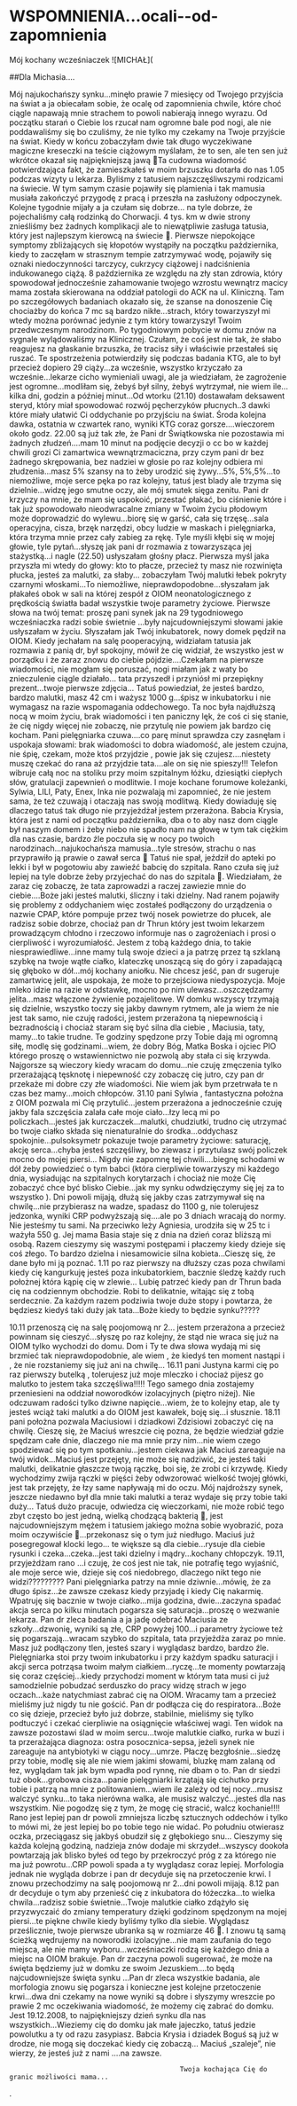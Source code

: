 WSPOMNIENIA...ocali--od-zapomnienia
===================================
Mój kochany wcześniaczek
![MICHAŁ](

##Dla Michasia....

Mój najukochańszy synku...minęło prawie 7 miesięcy od Twojego przyjścia na świat a ja obiecałam sobie, że ocalę od zapomnienia chwile, które choć ciągle napawają mnie strachem to powoli nabierają innego wyrazu.
Od początku starań o Ciebie los rzucał nam ogromne bale pod nogi, ale nie poddawaliśmy się bo czuliśmy, że nie tylko my czekamy na Twoje przyjście na świat. Kiedy w końcu  zobaczyłam dwie tak długo wyczekiwane magiczne kreseczki na teście ciążowym myślałam, że to sen, ale ten sen już wkrótce okazał się najpiękniejszą jawą Ta cudowna wiadomość potwierdzająca fakt, że zamieszkałeś w moim brzuszku dotarła do nas 1.05 podczas wizyty u lekarza. Byliśmy z tatusiem najszczęśliwszymi rodzicami na świecie. W tym samym czasie pojawiły się plamienia i tak mamusia musiała zakończyć przygodę z pracą i przeszła na zasłużony odpoczynek. Kolejne tygodnie mijały a ja czułam się dobrze... na tyle dobrze, że pojechaliśmy całą rodzinką do Chorwacji. 4 tys. km w dwie strony znieśliśmy bez żadnych komplikacji ale to niewątpliwie zasługa tatusia, który jest najlepszym kierowcą na świecie .
Pierwsze niepokojące symptomy zbliżających się kłopotów wystąpiły na początku października, kiedy to zaczęłam w strasznym tempie zatrzymywać wodę, pojawiły się oznaki niedoczynności tarczycy, cukrzycy ciążowej i nadciśnienia indukowanego ciążą. 8 października ze względu na zły stan zdrowia, który spowodował jednocześnie zahamowanie twojego wzrostu wewnątrz macicy mama została skierowana na oddział patologii do ACK na ul. Kliniczną. Tam po szczegółowych badaniach okazało się, że szanse na donoszenie Cię chociażby do końca 7 mc są bardzo nikłe...strach, który towarzyszył mi wtedy można porównać jedynie z tym który towarzyszył Twoim przedwczesnym narodzinom. Po tygodniowym pobycie w domu znów na sygnale wylądowaliśmy na Klinicznej. Czułam, że coś jest nie tak, że słabo reagujesz na głaskanie brzuszka, że tracisz siły i właściwie przestałeś się ruszać. Te spostrzeżenia potwierdziły się podczas badania KTG, ale to był przecież dopiero 29 ciąży...za wcześnie, wszystko krzyczało za wcześnie...lekarze cicho wymieniali uwagi, ale ja wiedziałam, że zagrożenie jest ogromne...modliłam się, żebyś był silny, żebyś wytrzymał, nie wiem ile... kilka dni, godzin a później minut...Od wtorku (21.10) dostawałam deksawent steryd, który miał spowodować rozwój pęcherzyków płucnych..3 dawki które miały ułatwić Ci oddychanie po przyjściu na świat. Środa kolejna dawka, ostatnia w czwartek rano, wyniki KTG coraz gorsze....wieczorem około godz. 22.00 są już tak złe, że Pani dr Świątkowska nie pozostawia mi żadnych złudzeń....mam 10 minut na podjęcie decyzji o cc bo w każdej chwili grozi Ci zamartwica wewnątrzmaciczna, przy czym pani dr bez żadnego skrępowania, bez nadziei w głosie po raz kolejny odbiera mi złudzenia...masz 5% szansy na to żeby urodzić się żywy...5%, 5%,5%...to niemożliwe, moje serce pęka po raz kolejny, tatuś jest blady ale trzyma się dzielnie...widzę jego smutne oczy, ale mój smutek sięga zenitu. Pani dr krzyczy na mnie, że mam się uspokoić, przestać płakać, bo ciśnienie które i tak już spowodowało nieodwracalne zmiany w Twoim życiu płodowym może doprowadzić do wylewu...biorę się w garść, cała się trzęsę...sala operacyjna, cisza, brzęk narzędzi, obcy ludzie w maskach i pielęgniarka, która trzyma mnie przez cały zabieg za rękę. Tyle myśli kłębi się w mojej głowie, tyle pytań...słyszę jak pani dr rozmawia z towarzysząca jej stażystką...i nagle (22.50) usłyszałam głośny płacz. Pierwsza myśl jaka przyszła mi wtedy do głowy: kto to płacze, przecież ty masz nie rozwinięta płucka, jesteś za malutki, za słaby...  zobaczyłam Twój malutki łebek pokryty czarnymi włoskami...To niemożliwe, nieprawdopodobne...słyszałam jak płakałeś obok w sali na której zespół z OIOM neonatologicznego z prędkością światła badał wszystkie twoje parametry życiowe. Pierwsze słowa na twój temat: proszę pani synek jak na 29 tygodniowego wcześniaczka radzi sobie świetnie ...były najcudowniejszymi słowami jakie usłyszałam  w  życiu. Słyszałam jak Twój inkubatorek, nowy domek pędził na OIOM. Kiedy jechałam na salę pooperacyjną, widziałam tatusia jak rozmawia z panią dr, był spokojny, mówił że cię widział, że wszystko jest w porządku i że zaraz znowu do ciebie pójdzie....Czekałam na pierwsze wiadomości, nie mogłam się poruszać, nogi miałam jak z waty bo znieczulenie ciągle działało... tata przyszedł i przyniósł mi przepiękny prezent...twoje pierwsze zdjęcia...
Tatuś powiedział, że jesteś bardzo, bardzo malutki, masz 42 cm i ważysz 1000 g...śpisz w inkubatorku i nie wymagasz na razie wspomagania oddechowego. Ta noc była najdłuższą nocą w moim życiu, brak wiadomości i ten paniczny lęk, że coś ci się stanie, że cię nigdy więcej nie zobaczę, nie przytulę nie powiem jak bardzo cię kocham.  Pani pielęgniarka czuwa....co parę minut sprawdza czy zasnęłam i uspokaja słowami: brak wiadomości to dobra wiadomość, ale jestem czujna, nie śpię, czekam, może ktoś przyjdzie , powie jak się czujesz....niestety muszę czekać do rana aż przyjdzie tata....ale on się nie spieszy!!!  Telefon wibruje całą noc na stoliku przy moim szpitalnym łóżku, dziesiątki ciepłych słów, gratulacji zapewnień o modlitwie. I moje kochane forumowe koleżanki, Sylwia, LILI, Paty, Enex, Inka nie pozwalają mi zapomnieć, że nie jestem sama, że też czuwają i otaczają nas swoją modlitwą. Kiedy dowiaduję się dlaczego tatuś tak długo nie przyjeżdżał jestem przerażona. Babcia Krysia, która jest z nami od początku października, dba o to aby nasz dom ciągle był naszym domem i żeby niebo nie spadło nam na głowę w tym tak ciężkim dla nas czasie, bardzo źle poczuła się w nocy po twoich narodzinach...najukochańsza mamusia...tyle stresów, strachu o nas przyprawiło ją prawie o zawał serca  Tatuś nie spał, jeździł do apteki po lekki i był w pogotowiu aby zawieźć babcię do szpitala. Rano czuła się już lepiej na tyle dobrze żeby przyjechać do nas do szpitala .
 Wiedziałam, że zaraz cię zobaczę, że tata zaprowadzi a raczej zawiezie mnie do ciebie....Boże jaki jesteś malutki, śliczny i taki dzielny. Nad ranem pojawiły się problemy z oddychaniem więc zostałeś podłączony do urządzenia o nazwie CPAP, które pompuje przez twój nosek powietrze do płucek, ale radzisz sobie dobrze, chociaż pan dr Thrun który jest twoim lekarzem prowadzącym chłodno i rzeczowo informuje nas o zagrożeniach i prosi o cierpliwość i wyrozumiałość.
Jestem z tobą każdego dnia, to takie niesprawiedliwe...inne mamy tulą swoje dzieci a ja patrzę przez tą szklaną szybkę na twoje wątłe ciałko, klateczkę unoszącą się do góry i zapadającą się głęboko w dół...mój kochany aniołku. Nie chcesz jeść, pan dr sugeruje zamartwicę jelit, ale uspokaja, że może to przejściowa niedyspozycja. Moje mleko idzie na razie w odstawkę, mocno po nim ulewasz...oszczędzamy jelita...masz włączone żywienie pozajelitowe. W domku wszyscy trzymają się dzielnie, wszystko toczy się jakby dawnym rytmem, ale ja wiem że nie jest tak samo, nie czuję radości, jestem przerażona tą niepewnością i bezradnością i chociaż staram się być silna dla ciebie , Maciusia, taty, mamy...to takie trudne. Te godziny spędzone przy Tobie dają mi ogromną siłę, modlę się godzinami...wiem, że dobry Bóg, Matka Boska i ojciec PIO którego proszę o wstawiennictwo nie pozwolą aby stała ci się krzywda. Najgorsze są wieczory kiedy wracam do domu...nie czuję zmęczenia tylko przerażającą tęsknotę i niepewność czy zobaczę cię jutro, czy pan dr przekaże mi dobre czy złe wiadomości. Nie wiem jak bym przetrwała te n czas bez mamy...moich chłopców.
31.10 pani Sylwia , fantastyczna położna z OIOM pozwala mi Cię przytulić...jestem przerażona a jednocześnie czuję jakby fala szczęścia zalała całe moje ciało...łzy lecą mi po policzkach...jesteś jak kurczaczek...malutki, chudziutki, trudno cię utrzymać bo twoje ciałko składa się nienaturalnie do środka...oddychasz spokojnie...pulsoksymetr pokazuje twoje parametry życiowe: saturację, akcję serca...chyba jesteś szczęśliwy, bo ziewasz i przytulasz swój policzek mocno do mojej piersi...
Nigdy nie zapomnę tej chwili....biegnę schodami w dół żeby powiedzieć o tym  babci (która cierpliwie towarzyszy mi każdego dnia, wysiadując na szpitalnych korytarzach i chociaż nie może Cię zobaczyć chce być blisko Ciebie...jak my synku odwdzięczymy się jej za to wszystko ). 
Dni powoli mijają, dłużą się jakby czas zatrzymywał się na chwilę...nie przybierasz na wadze, spadasz do 1100 g, nie tolerujesz jedzonka, wyniki CRP podwyższają się....ale po 3 dniach wracają do normy. Nie jesteśmy tu sami. Na przeciwko leży Agniesia, urodziła się w 25 tc i ważyła 550 g. Jej mama Basia staje się z dnia na dzień coraz bliższą mi osobą. Razem cieszymy się waszymi postępami i płaczemy kiedy dzieje się coś złego. To bardzo dzielna i niesamowicie silna kobieta...Cieszę się, że dane było mi ją poznać.
1.11 po raz pierwszy na dłuższy czas poza chwilami kiedy cię kangurkuję jesteś poza inkubatorkiem, bacznie śledzę każdy ruch położnej która kąpię cię w zlewie...
Lubię patrzeć kiedy pan dr Thrun bada cię na codziennym obchodzie. Robi to delikatnie, witając się
z  tobą serdecznie. Za każdym razem podziwia twoje duże stopy i powtarza, że będziesz kiedyś taki duży jak tata...Boże kiedy to będzie synku?????

10.11 przenoszą cię na salę poojomową nr 2... jestem przerażona a przecież powinnam się cieszyć...słyszę po raz kolejny, że stąd nie wraca się już na OIOM tylko wychodzi do domu. Dom i Ty te dwa słowa wydają mi się brzmieć tak nieprawdopodobnie, ale wiem , że kiedyś ten moment nastąpi i , że nie rozstaniemy się już ani na chwilę...
16.11 pani Justyna karmi cię po raz pierwszy butelką , tolerujesz już moje mleczko i chociaż  pijesz go malutko to jestem taka szczęśliwa!!!!!
Tego samego dnia zostajemy przeniesieni na oddział noworodków izolacyjnych (piętro niżej). Nie odczuwam radości tylko dziwne napięcie...wiem, że to kolejny etap, ale ty jesteś wciąż taki malutki a do OIOM jest kawałek, boję się...i słusznie. 18.11 pani położna pozwala Maciusiowi i dziadkowi Zdzisiowi zobaczyć cię na chwilę. Cieszę się, że Maciuś wreszcie cię pozna, że będzie wiedział gdzie spędzam całe dnie, dlaczego nie ma mnie przy nim...nie wiem czego spodziewać się po tym spotkaniu...jestem ciekawa jak Maciuś zareaguje na twój widok...Maciuś jest przejęty, nie może się nadziwić, że jesteś taki malutki, delikatnie głaszcze twoją rączkę, boi się, że zrobi ci krzywdę. Kiedy wychodzimy zwija rączki w pięści żeby odwzorować wielkość twojej główki, jest tak przejęty, że łzy same napływają mi do oczu. Mój najdroższy synek, jeszcze niedawno był dla mnie taki malutki a teraz wydaje się przy tobie taki duży...
Tatuś dużo pracuje, odwiedza cię wieczorkami, nie może robić tego zbyt często bo jest jedną, wielką chodzącą bakterią , jest najcudowniejszym mężem i tatusiem jakiego można sobie wyobrazić, poza moim oczywiście ...przekonasz się o tym już niedługo. Maciuś już posegregował klocki lego... te większe są dla ciebie...rysuje dla ciebie rysunki i czeka...czeka...jest taki dzielny i mądry...kochany chłopczyk.
19.11, przyjeżdżam rano ...i czuję, że coś jest nie tak, nie potrafię tego wyjaśnić, ale moje serce wie, dzieje się coś niedobrego, dlaczego nikt tego nie widzi????????? Pani pielęgniarka patrzy na mnie dziwnie...mówię, że za długo śpisz...że zawsze czekasz kiedy przyjadę  i kiedy Cię nakarmię. Wpatruję się bacznie w twoje ciałko...mija godzina, dwie...zaczyna spadać akcja serca po kilku minutach pogarsza się saturacja...proszę o wezwanie lekarza. Pan dr zleca badania a ja jadę odebrać Maciusia ze szkoły...dzwonię, wyniki są złe, CRP powyżej 100...i parametry życiowe też się pogarszają...wracam szybko do szpitala,  tata przyjeżdża zaraz po mnie. Masz już podłączony tlen, jesteś szary i wyglądasz bardzo, bardzo źle. Pielęgniarka stoi przy twoim inkubatorku i przy każdym spadku saturacji i akcji serca potrząsa twoim małym ciałkiem...ryczę...te momenty powtarzają się coraz częściej...kiedy przychodzi moment w którym tata musi ci już samodzielnie pobudzać serduszko do pracy widzę strach w jego oczach...każe natychmiast zabrać cię na OIOM. Wracamy tam a przecież mieliśmy już nigdy tu nie gościć. Pan dr podłącza cię do respiratora...Boże co się dzieje, przecież było już dobrze, stabilnie,  mieliśmy się tylko podtuczyć i czekać cierpliwie na osiągnięcie właściwej wagi. Ten widok na zawsze pozostawi ślad w moim sercu...twoje malutkie ciałko, rurka w buzi i ta przerażająca diagnoza: ostra posocznica-sepsa, jeżeli synek nie zareaguje na antybiotyki w ciągu nocy...umrze. Płaczę bezgłośnie...siedzę przy tobie, modlę się ale nie wiem jakimi słowami, bluzkę mam zalaną od łez, wyglądam tak jak bym wpadła pod rynnę, nie dbam o to. Pan dr siedzi tuż obok...grobowa cisza...panie pielęgniarki krzątają się cichutko przy tobie i patrzą na mnie z politowaniem...wiem ile zależy od tej nocy...musisz walczyć synku...to taka nierówna walka, ale musisz walczyć...jesteś dla nas wszystkim. Nie pogodzę się  z tym, że mogę cię stracić, walcz kochanie!!!! Rano jest lepiej pan dr powoli zmniejsza liczbę sztucznych oddechów i tylko to mówi mi, że jest lepiej bo po tobie tego nie widać. Po południu otwierasz oczka, przeciągasz się jakbyś obudził się z głębokiego snu...
Cieszymy się każda kolejną godziną, nadzieja znów dodaje mi skrzydeł...wszyscy dookoła powtarzają jak blisko byłeś od tego by przekroczyć próg z za którego nie ma już powrotu...CRP powoli spada a ty wyglądasz coraz lepiej. Morfologia jednak nie wygląda dobrze i pan dr decyduje się na przetoczenie krwi.
I znowu przechodzimy na salę poojomową nr 2...dni powoli mijają. 8.12 pan dr decyduje o tym aby przenieść cię z inkubatora do łóżeczka...to wielka chwila...radzisz sobie świetnie...Twoje malutkie ciałko zdążyło się przyzwyczaić do zmiany temperatury dzięki godzinom spędzonym na mojej piersi...te piękne chwile kiedy byliśmy tylko dla siebie. Wyglądasz prześlicznie, twoje pierwsze ubranka są w rozmiarze 46 .
I znowu tą samą ścieżką wędrujemy na noworodki izolacyjne...nie mam zaufania do tego miejsca, ale nie mamy wyboru...wcześniaczki rodzą się każdego dnia a miejsc na OIOM brakuje. Pan dr zaczyna powoli sugerować, że może na święta będziemy już w domku ze swoim Jezuskiem....to będą najcudowniejsze święta synku ...Pan dr zleca wszystkie badania, ale morfologia znowu się pogarsza i konieczne jest kolejne przetoczenie krwi...dwa dni czekamy na nowe wyniki są dobre i słyszymy wreszcie po prawie 2 mc oczekiwania wiadomość, że możemy cię zabrać do domku. 
Jest 19.12.2008, to najpiękniejszy dzień synku dla nas wszystkich...Wieziemy cię do domku jak małe jajeczko, tatuś jedzie powolutku a ty od razu zasypiasz. Babcia Krysia i dziadek Boguś są już w drodze, nie mogą się doczekać kiedy cię zobaczą... Maciuś „szaleje”, nie wierzy, że jesteś już  z nami ....na zawsze.

                                               Twoja kochająca Cię do granic możliwości mama...

.
